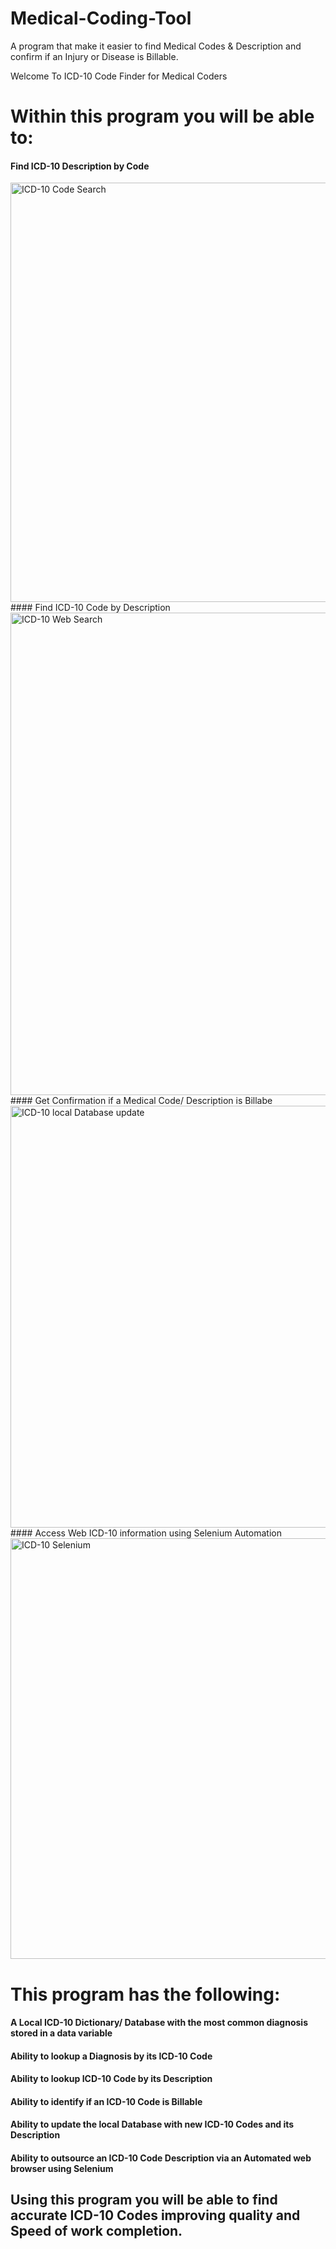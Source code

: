 # Medical-Coding-Tool
A program that make it easier to find Medical Codes & Description and confirm if an Injury or Disease is Billable.

Welcome To ICD-10 Code Finder for Medical Coders
# Within this program you will be able to:

#### Find ICD-10 Description by Code
<img width="671" alt="ICD-10 Code Search" src="https://user-images.githubusercontent.com/87822768/137639924-66f30125-ecb2-4953-9e9e-c2303226a6f3.PNG">
#### Find ICD-10 Code by Description
<img width="772" alt="ICD-10 Web Search" src="https://user-images.githubusercontent.com/87822768/137639962-967d6a5e-9b82-47dd-b02f-4af44658447b.PNG">
#### Get Confirmation if a Medical Code/ Description is Billabe
<img width="675" alt="ICD-10 local Database update" src="https://user-images.githubusercontent.com/87822768/137640072-13aa5c23-e539-4b40-94dc-561ff61f0845.PNG">
#### Access Web ICD-10 information using Selenium Automation
<img width="673" alt="ICD-10 Selenium" src="https://user-images.githubusercontent.com/87822768/137639981-cbf42e24-34fc-4c86-a8f4-de20dd85f8a7.PNG">


# This program has the following:

#### A Local ICD-10 Dictionary/ Database with the most common diagnosis stored in a data variable
#### Ability to lookup a Diagnosis by its ICD-10 Code
#### Ability to lookup ICD-10 Code by its Description
#### Ability to identify if an ICD-10 Code is Billable
#### Ability to update the local Database with new ICD-10 Codes and its Description
#### Ability to outsource an ICD-10 Code Description via an Automated web browser using Selenium

## Using this program you will be able to find accurate ICD-10 Codes improving quality and Speed of work completion.
